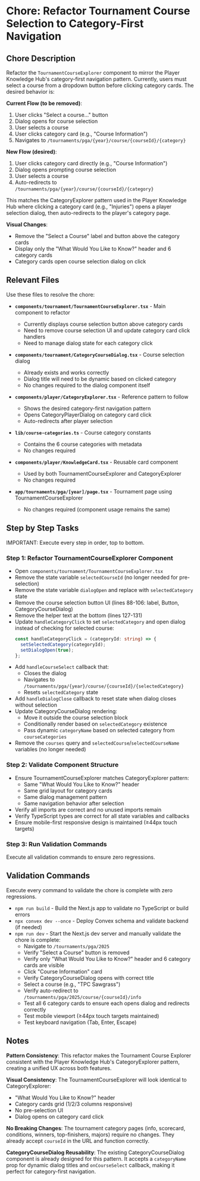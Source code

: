 # Chore: Refactor Tournament Course Selection to Category-First Navigation

## Chore Description

Refactor the `TournamentCourseExplorer` component to mirror the Player Knowledge Hub's category-first navigation pattern. Currently, users must select a course from a dropdown button before clicking category cards. The desired behavior is:

**Current Flow (to be removed)**:
1. User clicks "Select a course..." button
2. Dialog opens for course selection
3. User selects a course
4. User clicks category card (e.g., "Course Information")
5. Navigates to `/tournaments/pga/{year}/course/{courseId}/{category}`

**New Flow (desired)**:
1. User clicks category card directly (e.g., "Course Information")
2. Dialog opens prompting course selection
3. User selects a course
4. Auto-redirects to `/tournaments/pga/{year}/course/{courseId}/{category}`

This matches the CategoryExplorer pattern used in the Player Knowledge Hub where clicking a category card (e.g., "Injuries") opens a player selection dialog, then auto-redirects to the player's category page.

**Visual Changes**:
- Remove the "Select a Course" label and button above the category cards
- Display only the "What Would You Like to Know?" header and 6 category cards
- Category cards open course selection dialog on click

## Relevant Files

Use these files to resolve the chore:

- **`components/tournament/TournamentCourseExplorer.tsx`** - Main component to refactor
  - Currently displays course selection button above category cards
  - Need to remove course selection UI and update category card click handlers
  - Need to manage dialog state for each category click

- **`components/tournament/CategoryCourseDialog.tsx`** - Course selection dialog
  - Already exists and works correctly
  - Dialog title will need to be dynamic based on clicked category
  - No changes required to the dialog component itself

- **`components/player/CategoryExplorer.tsx`** - Reference pattern to follow
  - Shows the desired category-first navigation pattern
  - Opens CategoryPlayerDialog on category card click
  - Auto-redirects after player selection

- **`lib/course-categories.ts`** - Course category constants
  - Contains the 6 course categories with metadata
  - No changes required

- **`components/player/KnowledgeCard.tsx`** - Reusable card component
  - Used by both TournamentCourseExplorer and CategoryExplorer
  - No changes required

- **`app/tournaments/pga/[year]/page.tsx`** - Tournament page using TournamentCourseExplorer
  - No changes required (component usage remains the same)

## Step by Step Tasks

IMPORTANT: Execute every step in order, top to bottom.

### Step 1: Refactor TournamentCourseExplorer Component

- Open `components/tournament/TournamentCourseExplorer.tsx`
- Remove the state variable `selectedCourseId` (no longer needed for pre-selection)
- Remove the state variable `dialogOpen` and replace with `selectedCategory` state
- Remove the course selection button UI (lines 88-106: label, Button, CategoryCourseDialog)
- Remove the helper text at the bottom (lines 127-131)
- Update `handleCategoryClick` to set `selectedCategory` and open dialog instead of checking for selected course:
  ```typescript
  const handleCategoryClick = (categoryId: string) => {
    setSelectedCategory(categoryId);
    setDialogOpen(true);
  };
  ```
- Add `handleCourseSelect` callback that:
  - Closes the dialog
  - Navigates to `/tournaments/pga/{year}/course/{courseId}/{selectedCategory}`
  - Resets `selectedCategory` state
- Add `handleDialogClose` callback to reset state when dialog closes without selection
- Update CategoryCourseDialog rendering:
  - Move it outside the course selection block
  - Conditionally render based on `selectedCategory` existence
  - Pass dynamic `categoryName` based on selected category from `courseCategories`
- Remove the `courses` query and `selectedCourse`/`selectedCourseName` variables (no longer needed)

### Step 2: Validate Component Structure

- Ensure TournamentCourseExplorer matches CategoryExplorer pattern:
  - Same "What Would You Like to Know?" header
  - Same grid layout for category cards
  - Same dialog management pattern
  - Same navigation behavior after selection
- Verify all imports are correct and no unused imports remain
- Verify TypeScript types are correct for all state variables and callbacks
- Ensure mobile-first responsive design is maintained (≥44px touch targets)

### Step 3: Run Validation Commands

Execute all validation commands to ensure zero regressions.

## Validation Commands

Execute every command to validate the chore is complete with zero regressions.

- `npm run build` - Build the Next.js app to validate no TypeScript or build errors
- `npx convex dev --once` - Deploy Convex schema and validate backend (if needed)
- `npm run dev` - Start the Next.js dev server and manually validate the chore is complete:
  - Navigate to `/tournaments/pga/2025`
  - Verify "Select a Course" button is removed
  - Verify only "What Would You Like to Know?" header and 6 category cards are visible
  - Click "Course Information" card
  - Verify CategoryCourseDialog opens with correct title
  - Select a course (e.g., "TPC Sawgrass")
  - Verify auto-redirect to `/tournaments/pga/2025/course/{courseId}/info`
  - Test all 6 category cards to ensure each opens dialog and redirects correctly
  - Test mobile viewport (≥44px touch targets maintained)
  - Test keyboard navigation (Tab, Enter, Escape)

## Notes

**Pattern Consistency**: This refactor makes the Tournament Course Explorer consistent with the Player Knowledge Hub's CategoryExplorer pattern, creating a unified UX across both features.

**Visual Consistency**: The TournamentCourseExplorer will look identical to CategoryExplorer:
- "What Would You Like to Know?" header
- Category cards grid (1/2/3 columns responsive)
- No pre-selection UI
- Dialog opens on category card click

**No Breaking Changes**: The tournament category pages (info, scorecard, conditions, winners, top-finishers, majors) require no changes. They already accept `courseId` in the URL and function correctly.

**CategoryCourseDialog Reusability**: The existing CategoryCourseDialog component is already designed for this pattern. It accepts a `categoryName` prop for dynamic dialog titles and `onCourseSelect` callback, making it perfect for category-first navigation.
